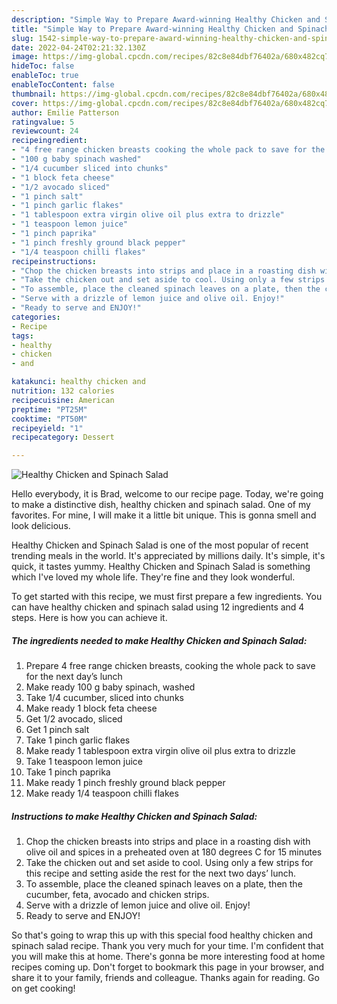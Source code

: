 ```yaml
---
description: "Simple Way to Prepare Award-winning Healthy Chicken and Spinach Salad"
title: "Simple Way to Prepare Award-winning Healthy Chicken and Spinach Salad"
slug: 1542-simple-way-to-prepare-award-winning-healthy-chicken-and-spinach-salad
date: 2022-04-24T02:21:32.130Z
image: https://img-global.cpcdn.com/recipes/82c8e84dbf76402a/680x482cq70/healthy-chicken-and-spinach-salad-recipe-main-photo.jpg
hideToc: false
enableToc: true
enableTocContent: false
thumbnail: https://img-global.cpcdn.com/recipes/82c8e84dbf76402a/680x482cq70/healthy-chicken-and-spinach-salad-recipe-main-photo.jpg
cover: https://img-global.cpcdn.com/recipes/82c8e84dbf76402a/680x482cq70/healthy-chicken-and-spinach-salad-recipe-main-photo.jpg
author: Emilie Patterson
ratingvalue: 5
reviewcount: 24
recipeingredient:
- "4 free range chicken breasts cooking the whole pack to save for the next days lunch"
- "100 g baby spinach washed"
- "1/4 cucumber sliced into chunks"
- "1 block feta cheese"
- "1/2 avocado sliced"
- "1 pinch salt"
- "1 pinch garlic flakes"
- "1 tablespoon extra virgin olive oil plus extra to drizzle"
- "1 teaspoon lemon juice"
- "1 pinch paprika"
- "1 pinch freshly ground black pepper"
- "1/4 teaspoon chilli flakes"
recipeinstructions:
- "Chop the chicken breasts into strips and place in a roasting dish with olive oil and spices in a preheated oven at 180 degrees C for 15 minutes"
- "Take the chicken out and set aside to cool. Using only a few strips for this recipe and setting aside the rest for the next two days’ lunch."
- "To assemble, place the cleaned spinach leaves on a plate, then the cucumber, feta, avocado and chicken strips."
- "Serve with a drizzle of lemon juice and olive oil. Enjoy!"
- "Ready to serve and ENJOY!"
categories:
- Recipe
tags:
- healthy
- chicken
- and

katakunci: healthy chicken and 
nutrition: 132 calories
recipecuisine: American
preptime: "PT25M"
cooktime: "PT50M"
recipeyield: "1"
recipecategory: Dessert

---
```



![Healthy Chicken and Spinach Salad](https://img-global.cpcdn.com/recipes/82c8e84dbf76402a/680x482cq70/healthy-chicken-and-spinach-salad-recipe-main-photo.jpg)

Hello everybody, it is Brad, welcome to our recipe page. Today, we're going to make a distinctive dish, healthy chicken and spinach salad. One of my favorites. For mine, I will make it a little bit unique. This is gonna smell and look delicious.



Healthy Chicken and Spinach Salad is one of the most popular of recent trending meals in the world. It's appreciated by millions daily. It's simple, it's quick, it tastes yummy. Healthy Chicken and Spinach Salad is something which I've loved my whole life. They're fine and they look wonderful.


To get started with this recipe, we must first prepare a few ingredients. You can have healthy chicken and spinach salad using 12 ingredients and 4 steps. Here is how you can achieve it.

<!--inarticleads1-->

##### The ingredients needed to make Healthy Chicken and Spinach Salad:

1. Prepare 4 free range chicken breasts, cooking the whole pack to save for the next day’s lunch
1. Make ready 100 g baby spinach, washed
1. Take 1/4 cucumber, sliced into chunks
1. Make ready 1 block feta cheese
1. Get 1/2 avocado, sliced
1. Get 1 pinch salt
1. Take 1 pinch garlic flakes
1. Make ready 1 tablespoon extra virgin olive oil plus extra to drizzle
1. Take 1 teaspoon lemon juice
1. Take 1 pinch paprika
1. Make ready 1 pinch freshly ground black pepper
1. Make ready 1/4 teaspoon chilli flakes




<!--inarticleads2-->

##### Instructions to make Healthy Chicken and Spinach Salad:

1. Chop the chicken breasts into strips and place in a roasting dish with olive oil and spices in a preheated oven at 180 degrees C for 15 minutes
1. Take the chicken out and set aside to cool. Using only a few strips for this recipe and setting aside the rest for the next two days’ lunch.
1. To assemble, place the cleaned spinach leaves on a plate, then the cucumber, feta, avocado and chicken strips.
1. Serve with a drizzle of lemon juice and olive oil. Enjoy!
1. Ready to serve and ENJOY!



So that's going to wrap this up with this special food healthy chicken and spinach salad recipe. Thank you very much for your time. I'm confident that you will make this at home. There's gonna be more interesting food at home recipes coming up. Don't forget to bookmark this page in your browser, and share it to your family, friends and colleague. Thanks again for reading. Go on get cooking!
